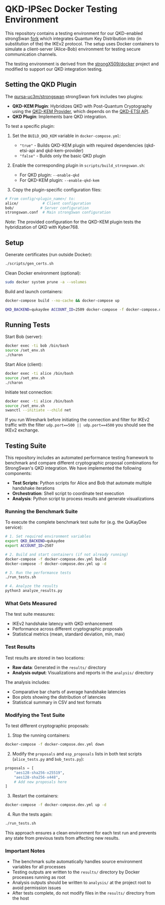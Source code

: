 # QKD-IPSec Docker Testing Environment

This repository contains a testing environment for our QKD-enabled strongSwan [fork](https://github.com/qursa-uc3m/strongswan/tree/qkd) which integrates Quantum Key Distribution into (in substitution of the) the IKEv2 protocol. The setup uses Docker containers to simulate a client-server (Alice-Bob) environment for testing secure communication channels.

The testing environment is derived from the [strongX509/docker](https://github.com/strongX509/docker) project and modified to support our QKD integration testing.

## Setting the QKD Plugin

The [qursa-uc3m/strongswan](https://github.com/qursa-uc3m/strongswan/tree/qkd) strongSwan fork includes two plugins:

- **QKD-KEM Plugin**: Hybridizes QKD with Post-Quantum Cryptography using the [QKD-KEM Provider](https://github.com/qursa-uc3m/qkd-kem-provider), which depends on the [QKD-ETSI API](https://github.com/qursa-uc3m/qkd-etsi-api).
- **QKD Plugin**: Implements bare QKD integration.

To test a specific plugin:

1. Set the `BUILD_QKD_KEM` variable in `docker-compose.yml`:

   - `"true"` - Builds QKD-KEM plugin with required dependencies (qkd-etsi-api and qkd-kem-provider)
   - `"false"` - Builds only the basic QKD plugin

2. Enable the corresponding plugin in `scripts/build_strongswan.sh`:

   - For QKD plugin: `--enable-qkd`
   - For QKD-KEM plugin: `--enable-qkd-kem`

3. Copy the plugin-specific configuration files:

```bash
# From config/<plugin_name>/ to:
alice/           # Client configuration
bob/            # Server configuration
strongswan.conf  # Main strongSwan configuration
```

*Note*: The provided configuration for the QKD-KEM plugin tests the hybridization of QKD with Kyber768.

## Setup

Generate certificates (run outside Docker):

```bash
./scripts/gen_certs.sh
```

Clean Docker environment (optional):

```bash
sudo docker system prune -a --volumes
```

Build and launch containers:

```bash
docker-compose build --no-cache && docker-compose up
```

```bash
QKD_BACKEND=qukaydee ACCOUNT_ID=2509 docker-compose -f docker-compose.dev.yml build --no-cache && QKD_BACKEND=qukaydee ACCOUNT_ID=2509 docker-compose -f docker-compose.dev.yml up
```

## Running Tests

Start Bob (server):

```bash
docker exec -ti bob /bin/bash
source /set_env.sh
./charon
```

Start Alice (client):

```bash
docker exec -ti alice /bin/bash
source /set_env.sh
./charon
```

Initiate test connection:

```bash
docker exec -ti alice /bin/bash
source /set_env.sh
swanctl --initiate --child net
```

If you run Wireshark before initiating the connection and filter for IKEv2 traffic with the filter `udp.port==500 || udp.port==4500` you should see the IKEv2 exchange.

## Testing Suite

This repository includes an automated performance testing framework to benchmark and compare different cryptographic proposal combinations for StrongSwan's QKD integration. We have implemented the following components:

- **Test Scripts**: Python scripts for Alice and Bob that automate multiple handshake iterations
- **Orchestration**: Shell script to coordinate test execution
- **Analysis**: Python script to process results and generate visualizations

### Running the Benchmark Suite

To execute the complete benchmark test suite for (e.g. the QuKayDee service):

```bash
# 1. Set required environment variables
export QKD_BACKEND=qukaydee
export ACCOUNT_ID=2507

# 2. Build and start containers (if not already running)
docker-compose -f docker-compose.dev.yml build
docker-compose -f docker-compose.dev.yml up -d

# 3. Run the performance tests
./run_tests.sh

# 4. Analyze the results
python3 analyze_results.py
```

### What Gets Measured

The test suite measures:
- IKEv2 handshake latency with QKD enhancement
- Performance across different cryptographic proposals
- Statistical metrics (mean, standard deviation, min, max)

### Test Results

Test results are stored in two locations:
- **Raw data**: Generated in the `results/` directory
- **Analysis output**: Visualizations and reports in the `analysis/` directory

The analysis includes:
- Comparative bar charts of average handshake latencies
- Box plots showing the distribution of latencies
- Statistical summary in CSV and text formats

### Modifying the Test Suite

To test different cryptographic proposals:

1. Stop the running containers:
```bash
docker-compose -f docker-compose.dev.yml down
```

2. Modify the `proposals` and `esp_proposals` lists in both test scripts (`alice_tests.py` and `bob_tests.py`):
```python
proposals = [
    "aes128-sha256-x25519",
    "aes128-sha256-x448",
    # Add new proposals here
]
```

3. Restart the containers:
```bash
docker-compose -f docker-compose.dev.yml up -d
```

4. Run the tests again:
```bash
./run_tests.sh
```

This approach ensures a clean environment for each test run and prevents any state from previous tests from affecting new results.

### Important Notes

- The benchmark suite automatically handles source environment variables for all processes
- Testing outputs are written to the `results/` directory by Docker processes running as root
- Analysis outputs should be written to `analysis/` at the project root to avoid permission issues
- After tests complete, do not modify files in the `results/` directory from the host